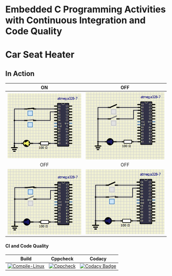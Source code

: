 # Embedded C Programming Activities with Continuous Integration and Code Quality

# Car Seat Heater 

## In Action

|ON|OFF|
|:--:|:--:|
|![ON](https://github.com/vivek28121997/256217_Embedded_C/blob/895443a9a9b4aca213c8213f26ca69fc81a709c5/Activity_1/SIMULIDE/ON%20(Both%20Switches%20closed).png)|![OFF](https://github.com/vivek28121997/256217_Embedded_C/blob/895443a9a9b4aca213c8213f26ca69fc81a709c5/Activity_1/SIMULIDE/OFF%20(Both%20Switches%20open).png)|
|OFF|OFF|
|![OFF](https://github.com/vivek28121997/256217_Embedded_C/blob/b7c4cac08ca5d182db38df3a118687d7dbf7c6c8/Activity_1/SIMULIDE/OFF%20(S1%20closed,%20S2%20open).png)|![OFF](https://github.com/vivek28121997/256217_Embedded_C/blob/b7c4cac08ca5d182db38df3a118687d7dbf7c6c8/Activity_1/SIMULIDE/OFF%20(S1%20open,%20S2%20closed).png)|

#### CI and Code Quality

|Build|Cppcheck|Codacy|
|:--:|:--:|:--:|
|[![Compile-Linux](https://github.com/vivek28121997/256217_Embedded_C/actions/workflows/Compile.yml/badge.svg)](https://github.com/vivek28121997/256217_Embedded_C/actions/workflows/Compile.yml)|[![Cppcheck](https://github.com/vivek28121997/256217_Embedded_C/actions/workflows/CodeQulaity.yml/badge.svg)](https://github.com/vivek28121997/256217_Embedded_C/actions/workflows/CodeQulaity.yml)|[![Codacy Badge](https://app.codacy.com/project/badge/Grade/99983314edaf48858bcbf3f8d46c7996)](https://www.codacy.com/gh/vivek28121997/256217_Embedded_C/dashboard?utm_source=github.com&amp;utm_medium=referral&amp;utm_content=vivek28121997/256217_Embedded_C&amp;utm_campaign=Badge_Grade)|
